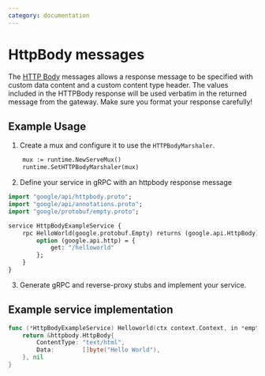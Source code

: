 ```yaml
---
category: documentation
---
```


# HttpBody messages
The [HTTP Body](https://github.com/googleapis/googleapis/blob/master/google/api/httpbody.proto) messages allows a response message to be specified with custom data content and a custom content type header. The values included in the HTTPBody response will be used verbatim in the returned message from the gateway. Make sure you format your response carefully!

## Example Usage
1. Create a mux and configure it to use the `HTTPBodyMarshaler`.

```protobuf
    mux := runtime.NewServeMux()
    runtime.SetHTTPBodyMarshaler(mux)
```
2. Define your service in gRPC with an httpbody response message

```protobuf
import "google/api/httpbody.proto";
import "google/api/annotations.proto";
import "google/protobuf/empty.proto";

service HttpBodyExampleService {
    rpc HelloWorld(google.protobuf.Empty) returns (google.api.HttpBody) {
        option (google.api.http) = {
            get: "/helloworld"
        };
    }
}
```
3. Generate gRPC and reverse-proxy stubs and implement your service.

## Example service implementation

```go
func (*HttpBodyExampleService) Helloworld(ctx context.Context, in *empty.Empty) (*httpbody.HttpBody, error) {
    return &httpbody.HttpBody{
        ContentType: "text/html",
        Data:        []byte("Hello World"),
    }, nil
}
```
